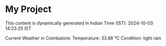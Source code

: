 # My Project

This content is dynamically generated in Indian Time (IST): 2024-10-03 14:23:25 IST


Current Weather in Coimbatore:
Temperature: 33.88 °C
Condition: light rain
